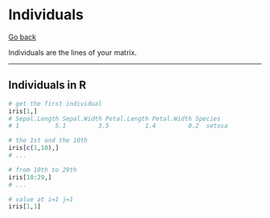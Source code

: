 # Individuals

[Go back](..)

Individuals are the lines of your matrix.

<hr class="sr">

## Individuals in R

```r
# get the first individual
iris[1,]
# Sepal.Length Sepal.Width Petal.Length Petal.Width Species
# 1          5.1         3.5          1.4         0.2  setosa

# the 1st and the 10th
iris[c(1,10),]
# ...

# from 10th to 29th
iris[10:29,]
# ...

# value at i=1 j=1
iris[1,1]
```